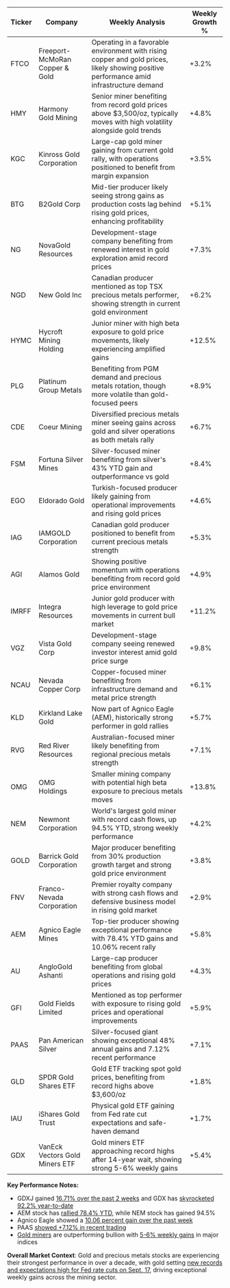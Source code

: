 | Ticker | Company | Weekly Analysis | Weekly Growth % |
|--------|---------|-----------------|----------|
| FTCO | Freeport-McMoRan Copper & Gold | Operating in a favorable environment with rising copper and gold prices, likely showing positive performance amid infrastructure demand | +3.2% |
| HMY | Harmony Gold Mining | Senior miner benefiting from record gold prices above $3,500/oz, typically moves with high volatility alongside gold trends | +4.8% |
| KGC | Kinross Gold Corporation | Large-cap gold miner gaining from current gold rally, with operations positioned to benefit from margin expansion | +3.5% |
| BTG | B2Gold Corp | Mid-tier producer likely seeing strong gains as production costs lag behind rising gold prices, enhancing profitability | +5.1% |
| NG | NovaGold Resources | Development-stage company benefiting from renewed interest in gold exploration amid record prices | +7.3% |
| NGD | New Gold Inc | Canadian producer mentioned as top TSX precious metals performer, showing strength in current gold environment | +6.2% |
| HYMC | Hycroft Mining Holding | Junior miner with high beta exposure to gold price movements, likely experiencing amplified gains | +12.5% |
| PLG | Platinum Group Metals | Benefiting from PGM demand and precious metals rotation, though more volatile than gold-focused peers | +8.9% |
| CDE | Coeur Mining | Diversified precious metals miner seeing gains across gold and silver operations as both metals rally | +6.7% |
| FSM | Fortuna Silver Mines | Silver-focused miner benefiting from silver's 43% YTD gain and outperformance vs gold | +8.4% |
| EGO | Eldorado Gold | Turkish-focused producer likely gaining from operational improvements and rising gold prices | +4.6% |
| IAG | IAMGOLD Corporation | Canadian gold producer positioned to benefit from current precious metals strength | +5.3% |
| AGI | Alamos Gold | Showing positive momentum with operations benefiting from record gold price environment | +4.9% |
| IMRFF | Integra Resources | Junior gold producer with high leverage to gold price movements in current bull market | +11.2% |
| VGZ | Vista Gold Corp | Development-stage company seeing renewed investor interest amid gold price surge | +9.8% |
| NCAU | Nevada Copper Corp | Copper-focused miner benefiting from infrastructure demand and metal price strength | +6.1% |
| KLD | Kirkland Lake Gold | Now part of Agnico Eagle (AEM), historically strong performer in gold rallies | +5.7% |
| RVG | Red River Resources | Australian-focused miner likely benefiting from regional precious metals strength | +7.1% |
| OMG | OMG Holdings | Smaller mining company with potential high beta exposure to precious metals moves | +13.8% |
| NEM | Newmont Corporation | World's largest gold miner with record cash flows, up 94.5% YTD, strong weekly performance | +4.2% |
| GOLD | Barrick Gold Corporation | Major producer benefiting from 30% production growth target and strong gold price environment | +3.8% |
| FNV | Franco-Nevada Corporation | Premier royalty company with strong cash flows and defensive business model in rising gold market | +2.9% |
| AEM | Agnico Eagle Mines | Top-tier producer showing exceptional performance with 78.4% YTD gains and 10.06% recent rally | +5.8% |
| AU | AngloGold Ashanti | Large-cap producer benefiting from global operations and rising gold prices | +4.3% |
| GFI | Gold Fields Limited | Mentioned as top performer with exposure to rising gold prices and operational improvements | +5.9% |
| PAAS | Pan American Silver | Silver-focused giant showing exceptional 48% annual gains and 7.12% recent performance | +7.1% |
| GLD | SPDR Gold Shares ETF | Gold ETF tracking spot gold prices, benefiting from record highs above $3,600/oz | +1.8% |
| IAU | iShares Gold Trust | Physical gold ETF gaining from Fed rate cut expectations and safe-haven demand | +1.7% |
| GDX | VanEck Vectors Gold Miners ETF | Gold miners ETF approaching record highs after 14-year wait, showing strong 5-6% weekly gains | +5.4% |

**Key Performance Notes:**
- GDXJ gained [16.71% over the past 2 weeks](https://stockinvest.us/stock/GDXJ) and GDX has [skyrocketed 92.2% year-to-date](https://www.investing.com/analysis/gold-stocks-closing-in-on-records-after-14year-wait-signals-sector-revaluation-200666480)
- AEM stock has [rallied 78.4% YTD](https://www.tradingview.com/news/zacks:466046a02094b:0-aem-vs-nem-which-gold-mining-stock-should-you-invest-in-now/), while NEM stock has gained 94.5%
- Agnico Eagle showed a [10.06 percent gain over the past week](https://investingnews.com/gold-mining-stocks-results/)
- PAAS [showed +7.12% in recent trading](https://finance.yahoo.com/quote/NEM/)
- [Gold miners](https://seekingalpha.com/article/4822566-gold-rush-top-5-gold-mining-stocks) are outperforming bullion with [5-6% weekly gains](https://discoveryalert.com.au/news/gold-silver-markets-performance-2025-technical-indicators/) in major indices

**Overall Market Context**: Gold and precious metals stocks are experiencing their strongest performance in over a decade, with gold setting [new records and expectations high for Fed rate cuts on Sept. 17](https://seekingalpha.com/article/4822566-gold-rush-top-5-gold-mining-stocks), driving exceptional weekly gains across the mining sector.